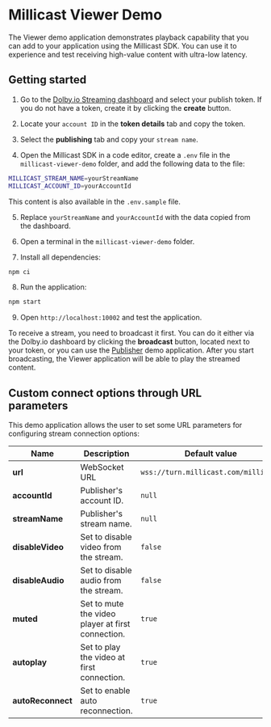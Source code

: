 # Millicast Viewer Demo

The Viewer demo application demonstrates playback capability that you can add to your application using the Millicast SDK. You can use it to experience and test receiving high-value content with ultra-low latency.

## Getting started

1. Go to the [Dolby.io Streaming dashboard](https://dashboard.dolby.io/) and select your publish token. If you do not have a token, create it by clicking the **create** button.

2. Locate your `account ID` in the **token details** tab and copy the token.

3. Select the **publishing** tab and copy your `stream name`.

4. Open the Millicast SDK in a code editor, create a `.env` file in the `millicast-viewer-demo` folder, and add the following data to the file: 

```sh
MILLICAST_STREAM_NAME=yourStreamName
MILLICAST_ACCOUNT_ID=yourAccountId
```

This content is also available in the `.env.sample` file.

5. Replace `yourStreamName` and `yourAccountId` with the data copied from the dashboard.

6. Open a terminal in the `millicast-viewer-demo` folder.

7. Install all dependencies:
```sh
npm ci
```
8. Run the application:
```sh
npm start
```

9. Open `http://localhost:10002` and test the application.

To receive a stream, you need to broadcast it first. You can do it either via the Dolby.io dashboard by clicking the **broadcast** button, located next to your token, or you can use the [Publisher](../millicast-publisher-demo/) demo application. After you start broadcasting, the Viewer application will be able to play the streamed content.

## Custom connect options through URL parameters
This demo application allows the user to set some URL parameters for configuring stream connection options:

| Name                | Description                                                                                    | Default value
| --- | --- | --- |
| **url**             | WebSocket URL                                                                                  | `wss://turn.millicast.com/millisock`
| **accountId**       | Publisher's account ID.                                                                        | `null`
| **streamName**      | Publisher's stream name.                                                                       | `null`
| **disableVideo**    | Set to disable video from the stream.                                                          | `false`
| **disableAudio**    | Set to disable audio from the stream.                                                          | `false`
| **muted**           | Set to mute the video player at first connection.                                              | `true`
| **autoplay**        | Set to play the video at first connection.                                                     | `true`
| **autoReconnect**   | Set to enable auto reconnection.                                                               | `true`
